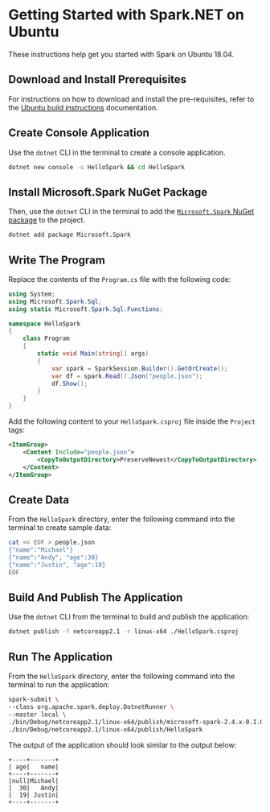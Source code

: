 # Getting Started with Spark.NET on Ubuntu

These instructions help get you started with Spark on Ubuntu 18.04.

## Download and Install Prerequisites

For instructions on how to download and install the pre-requisites, refer to the [Ubuntu build instructions](../building/ubuntu-instructions.md#pre-requisites) documentation.

## Create Console Application

Use the `dotnet` CLI in the terminal to create a console application.

```bash
dotnet new console -o HelloSpark && cd HelloSpark
```

## Install Microsoft.Spark NuGet Package

Then, use the `dotnet` CLI in the terminal to add the [`Microsoft.Spark` NuGet package](https://www.nuget.org/packages/Microsoft.Spark/) to the project.

```bash
dotnet add package Microsoft.Spark
```

## Write The Program

Replace the contents of the `Program.cs` file with the following code:

```csharp
using System;
using Microsoft.Spark.Sql;
using static Microsoft.Spark.Sql.Functions;

namespace HelloSpark
{
    class Program
    {
        static void Main(string[] args)
        {
            var spark = SparkSession.Builder().GetOrCreate();
            var df = spark.Read().Json("people.json");
            df.Show();
        }
    }
}
```

Add the following content to your `HelloSpark.csproj` file inside the `Project` tags:

```xml
<ItemGroup>
    <Content Include="people.json">
        <CopyToOutputDirectory>PreserveNewest</CopyToOutputDirectory>
    </Content>
</ItemGroup>
```

## Create Data

From the `HelloSpark` directory, enter the following command into the terminal to create sample data:

```bash
cat << EOF > people.json
{"name":"Michael"} 
{"name":"Andy", "age":30} 
{"name":"Justin", "age":19} 
EOF
```

## Build And Publish The Application

Use the `dotnet` CLI from the terminal to build and publish the application:

```bash
dotnet publish -f netcoreapp2.1 -r linux-x64 ./HelloSpark.csproj
```

## Run The Application

From the `HelloSpark` directory, enter the following command into the terminal to run the application:

```bash
spark-submit \
--class org.apache.spark.deploy.DotnetRunner \
--master local \
./bin/Debug/netcoreapp2.1/linux-x64/publish/microsoft-spark-2.4.x-0.1.0.jar \
./bin/Debug/netcoreapp2.1/linux-x64/publish/HelloSpark
```

The output of the application should look similar to the output below:

```text
+----+-------+
| age|   name|
+----+-------+
|null|Michael|
|  30|   Andy|
|  19| Justin|
+----+-------+
```
